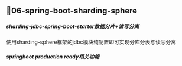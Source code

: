 ## :herb:06-spring-boot-sharding-sphere
##### sharding-jdbc-spring-boot-starter数据分片+读写分离
使用sharding-sphere框架的jdbc模块纯配置即可实现分库分表与读写分离

[ShardingSphere官网]: https://shardingsphere.apache.org/document/current/cn/overview/	"ShardingSphere官网"

##### springboot production ready相关功能


